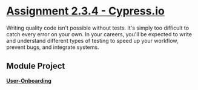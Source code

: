 # [Assignment 2.3.4 - Cypress.io](https://lambdaschool.instructure.com/courses/1675/assignments/51396)

Writing quality code isn't possible without tests. It's simply too difficult to catch every error on your own. In your careers, you'll be expected to write and understand different types of testing to speed up your workflow, prevent bugs, and integrate systems.

## Module Project

**[User-Onboarding](https://github.com/LambdaSchool/Cypress-Testing)**




